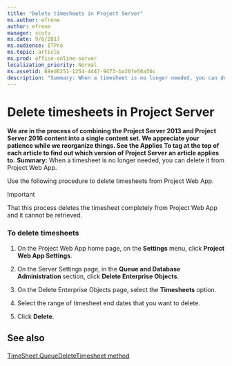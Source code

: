 ```yaml
---
title: "Delete timesheets in Project Server"
ms.author: efrene
author: efrene
manager: scotv
ms.date: 9/6/2017
ms.audience: ITPro
ms.topic: article
ms.prod: office-online-server
localization_priority: Normal
ms.assetid: 68ed6251-1254-4447-9473-ba20fe50a56c
description: "Summary: When a timesheet is no longer needed, you can delete it from Project Web App."
---
```


# Delete timesheets in Project Server
 **We are in the process of combining the Project Server 2013 and Project Server 2016 content into a single content set. We appreciate your patience while we reorganize things. See the Applies To tag at the top of each article to find out which version of Project Server an article applies to.**
 **Summary:** When a timesheet is no longer needed, you can delete it from Project Web App.
  
Use the following procedure to delete timesheets from Project Web App.
  
> [!IMPORTANT]
> That this process deletes the timesheet completely from Project Web App and it cannot be retrieved. 
  
### To delete timesheets

1. On the Project Web App home page, on the **Settings** menu, click **Project Web App Settings**.
    
2. On the Server Settings page, in the **Queue and Database Administration** section, click **Delete Enterprise Objects**.
    
3. On the Delete Enterprise Objects page, select the **Timesheets** option.
    
4. Select the range of timesheet end dates that you want to delete.
    
5. Click **Delete**.
    
## See also

#### 

[TimeSheet.QueueDeleteTimesheet method](https://go.microsoft.com/fwlink/p/?LinkId=262682)

